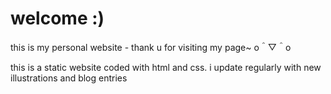 # welcome :)
this is my personal website - thank u for visiting my page~ o＾▽＾o

this is a static website coded with html and css. i update regularly with new illustrations and blog entries
